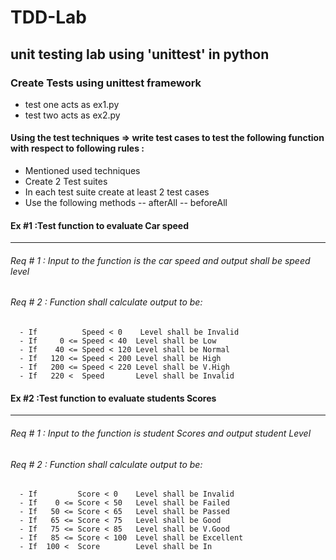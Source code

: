 # TDD-Lab
## unit testing lab using 'unittest' in python 

### Create Tests using unittest framework
- test one acts as ex1.py
- test two acts as ex2.py

#### Using the test techniques => write test cases to test the following function with respect to following rules :
- Mentioned used techniques 
- Create 2 Test suites 
- In each test suite create at least 2 test cases
- Use the following methods 
-- afterAll
-- beforeAll
#### Ex #1 :Test function to evaluate Car speed
--------------------------------------------
  ###### Req # 1 : Input to the function is the car speed and output shall be speed level
  ###### Req # 2 : Function shall calculate output to be:
  
      - If          Speed < 0    Level shall be Invalid 
      - If     0 <= Speed < 40  Level shall be Low
      - If    40 <= Speed < 120 Level shall be Normal
      - If   120 <= Speed < 200 Level shall be High
      - If   200 <= Speed < 220 Level shall be V.High 
      - If   220 <  Speed       Level shall be Invalid

#### Ex #2 :Test function to evaluate students Scores
--------------------------------------------------
  ###### Req # 1 : Input to the function is student Scores and output student Level
  ###### Req # 2 : Function shall calculate output to be:
  
      - If         Score < 0    Level shall be Invalid 
      - If    0 <= Score < 50   Level shall be Failed 
      - If   50 <= Score < 65   Level shall be Passed
      - If   65 <= Score < 75   Level shall be Good
      - If   75 <= Score < 85   Level shall be V.Good
      - If   85 <= Score < 100  Level shall be Excellent 
      - If  100 <  Score        Level shall be In
